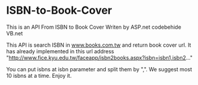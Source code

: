 # ISBN-to-Book-Cover
This is an API From ISBN to Book Cover Writen by ASP.net codebehide VB.net

This API is search ISBN in www.books.com.tw and return book cover url.
It has already implemented in this url address 
"http://www.fice.kyu.edu.tw/faceapp/isbn2books.aspx?isbn=isbn1,isbn2..."

You can put isbns at isbn parameter and split them by ",". We suggest most 10 isbns at a time.
Enjoy it.
